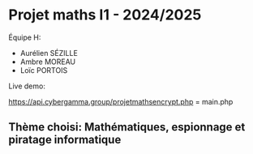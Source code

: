 # Projet maths I1 - 2024/2025
Équipe H:
- Aurélien SÉZILLE
- Ambre MOREAU
- Loïc PORTOIS

Live demo:

https://api.cybergamma.group/projetmathsencrypt.php = main.php

## Thème choisi: Mathématiques, espionnage et piratage informatique
